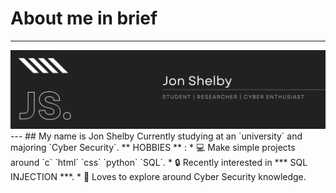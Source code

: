# About me in brief
---
<img src="https://github.com/jon-shel/jon-shel/blob/7ba9ad92247335e86aae9b06be19aaef885e01b0/Jon%20Shelby.png">
---
## My name is Jon Shelby
Currently studying at an `university` and majoring `Cyber Security`.
** HOBBIES ** :
* 💻 Make simple projects around `c` `html` `css` `python` `SQL`.
* 🔒 Recently interested in *** SQL INJECTION ***.
* 🌹 Loves to explore around Cyber Security knowledge.



